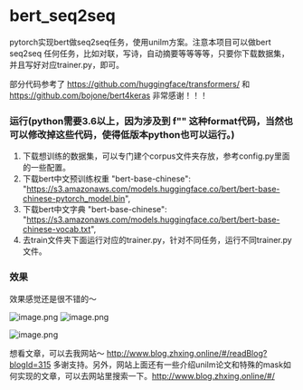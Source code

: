 # bert_seq2seq
pytorch实现bert做seq2seq任务，使用unilm方案。注意本项目可以做bert seq2seq 任何任务，比如对联，写诗，自动摘要等等等等，只要你下载数据集，并且写好对应trainer.py，即可。

部分代码参考了 https://github.com/huggingface/transformers/ 和 https://github.com/bojone/bert4keras 
非常感谢！！！


### 运行(python需要3.6以上，因为涉及到  f"" 这种format代码，当然也可以修改掉这些代码，使得低版本python也可以运行。)
1. 下载想训练的数据集，可以专门建个corpus文件夹存放，参考config.py里面的一些配置。
2. 下载bert中文预训练权重 "bert-base-chinese": "https://s3.amazonaws.com/models.huggingface.co/bert/bert-base-chinese-pytorch_model.bin",
3. 下载bert中文字典 "bert-base-chinese": "https://s3.amazonaws.com/models.huggingface.co/bert/bert-base-chinese-vocab.txt",
4. 去train文件夹下面运行对应的trainer.py，针对不同任务，运行不同trainer.py文件。

### 效果
效果感觉还是很不错的～ 

![image.png](http://www.zhxing.online/image/42eec322d6cc419da0efdc45c02d9f25.png)
![image.png](http://www.zhxing.online/image/25c1967ecfb14c5c9e68da7e3615ccf5.png)

![image.png](http://www.zhxing.online/image/540a4f1be41d4a3cbd2ccf1b26895868.png)


想看文章，可以去我网站～ http://www.blog.zhxing.online/#/readBlog?blogId=315 
多谢支持。另外，网站上面还有一些介绍unilm论文和特殊的mask如何实现的文章，可以去网站里搜索一下。http://www.blog.zhxing.online/#/
